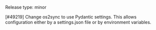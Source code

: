 Release type: minor

[#49219] Change os2sync to use Pydantic settings. This allows configuration either by a settings.json file or by environment variables.

